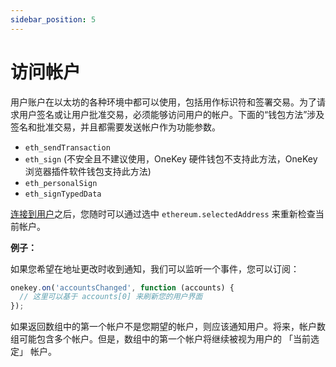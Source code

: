 ```yaml
---
sidebar_position: 5
---
```


# 访问帐户

用户账户在以太坊的各种环境中都可以使用，包括用作标识符和签署交易。为了请求用户签名或让用户批准交易，必须能够访问用户的帐户。下面的“钱包方法”涉及签名和批准交易，并且都需要发送帐户作为功能参数。

- `eth_sendTransaction`
- `eth_sign` (不安全且不建议使用，OneKey 硬件钱包不支持此方法，OneKey 浏览器插件软件钱包支持此方法)
- `eth_personalSign`
- `eth_signTypedData`

[连接到用户](./getting-started.html)之后，您随时可以通过选中 `ethereum.selectedAddress` 来重新检查当前帐户。

**例子：**

如果您希望在地址更改时收到通知，我们可以监听一个事件，您可以订阅：

```javascript
onekey.on('accountsChanged', function (accounts) {
  // 这里可以基于 accounts[0] 来刷新您的用户界面
});
```

如果返回数组中的第一个帐户不是您期望的帐户，则应该通知用户。将来，帐户数组可能包含多个帐户。但是，数组中的第一个帐户将继续被视为用户的 「当前选定」 帐户。
